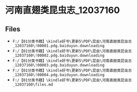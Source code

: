 # 河南直翅类昆虫志_12037160

## Files

- `F:/【01分类书籍】\kindle好书\更新5\PDF\昆虫\河南直翅类昆虫志_12037160\!00001.pdg.baiduyun.downloading`
- `F:/【01分类书籍】\kindle好书\更新5\PDF\昆虫\河南直翅类昆虫志_12037160\!00002.pdg.baiduyun.downloading`
- `F:/【01分类书籍】\kindle好书\更新5\PDF\昆虫\河南直翅类昆虫志_12037160\!00003.pdg.baiduyun.downloading`
- `F:/【01分类书籍】\kindle好书\更新5\PDF\昆虫\河南直翅类昆虫志_12037160\!00004.pdg.baiduyun.downloading`
- `F:/【01分类书籍】\kindle好书\更新5\PDF\昆虫\河南直翅类昆虫志_12037160\files.md`
